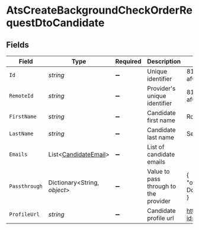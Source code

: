 # AtsCreateBackgroundCheckOrderRequestDtoCandidate


## Fields

| Field                                                             | Type                                                              | Required                                                          | Description                                                       | Example                                                           |
| ----------------------------------------------------------------- | ----------------------------------------------------------------- | ----------------------------------------------------------------- | ----------------------------------------------------------------- | ----------------------------------------------------------------- |
| `Id`                                                              | *string*                                                          | :heavy_minus_sign:                                                | Unique identifier                                                 | 8187e5da-dc77-475e-9949-af0f1fa4e4e3                              |
| `RemoteId`                                                        | *string*                                                          | :heavy_minus_sign:                                                | Provider's unique identifier                                      | 8187e5da-dc77-475e-9949-af0f1fa4e4e3                              |
| `FirstName`                                                       | *string*                                                          | :heavy_minus_sign:                                                | Candidate first name                                              | Romain                                                            |
| `LastName`                                                        | *string*                                                          | :heavy_minus_sign:                                                | Candidate last name                                               | Sestier                                                           |
| `Emails`                                                          | List<[CandidateEmail](../../Models/Components/CandidateEmail.md)> | :heavy_minus_sign:                                                | List of candidate emails                                          |                                                                   |
| `Passthrough`                                                     | Dictionary<String, *object*>                                      | :heavy_minus_sign:                                                | Value to pass through to the provider                             | {<br/>"other_known_names": "John Doe"<br/>}                       |
| `ProfileUrl`                                                      | *string*                                                          | :heavy_minus_sign:                                                | Candidate profile url                                             | https://exmaple.com/candidate?id=xyz                              |